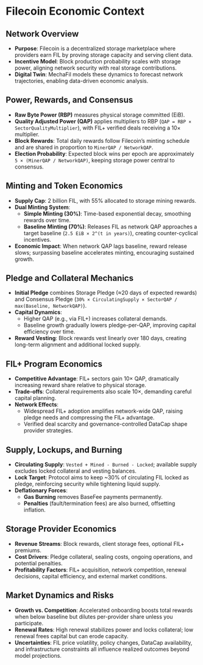 # Filecoin Economic Context

## Network Overview
- **Purpose**: Filecoin is a decentralized storage marketplace where providers earn FIL by proving storage capacity and serving client data.
- **Incentive Model**: Block production probability scales with storage power, aligning network security with real storage contributions.
- **Digital Twin**: MechaFil models these dynamics to forecast network trajectories, enabling data-driven economic analysis.

## Power, Rewards, and Consensus
- **Raw Byte Power (RBP)** measures physical storage committed (EiB).
- **Quality Adjusted Power (QAP)** applies multipliers to RBP (`QAP = RBP × SectorQualityMultiplier`), with FIL+ verified deals receiving a 10× multiplier.
- **Block Rewards**: Total daily rewards follow Filecoin’s minting schedule and are shared in proportion to `MinerQAP / NetworkQAP`.
- **Election Probability**: Expected block wins per epoch are approximately `5 × (MinerQAP / NetworkQAP)`, keeping storage power central to consensus.

## Minting and Token Economics
- **Supply Cap**: 2 billion FIL, with 55% allocated to storage mining rewards.
- **Dual Minting System**:
  - **Simple Minting (30%)**: Time-based exponential decay, smoothing rewards over time.
  - **Baseline Minting (70%)**: Releases FIL as network QAP approaches a target baseline (`2.5 EiB × 2^(t in years)`), creating counter-cyclical incentives.
- **Economic Impact**: When network QAP lags baseline, reward release slows; surpassing baseline accelerates minting, encouraging sustained growth.

## Pledge and Collateral Mechanics
- **Initial Pledge** combines Storage Pledge (≈20 days of expected rewards) and Consensus Pledge (`30% × CirculatingSupply × SectorQAP / max(Baseline, NetworkQAP)`).
- **Capital Dynamics**:
  - Higher QAP (e.g., via FIL+) increases collateral demands.
  - Baseline growth gradually lowers pledge-per-QAP, improving capital efficiency over time.
- **Reward Vesting**: Block rewards vest linearly over 180 days, creating long-term alignment and additional locked supply.

## FIL+ Program Economics
- **Competitive Advantage**: FIL+ sectors gain 10× QAP, dramatically increasing reward share relative to physical storage.
- **Trade-offs**: Collateral requirements also scale 10×, demanding careful capital planning.
- **Network Effects**:
  - Widespread FIL+ adoption amplifies network-wide QAP, raising pledge needs and compressing the FIL+ advantage.
  - Verified deal scarcity and governance-controlled DataCap shape provider strategies.

## Supply, Lockups, and Burning
- **Circulating Supply**: `Vested + Mined - Burned - Locked`; available supply excludes locked collateral and vesting balances.
- **Lock Target**: Protocol aims to keep ~30% of circulating FIL locked as pledge, reinforcing security while tightening liquid supply.
- **Deflationary Forces**:
  - **Gas Burning** removes BaseFee payments permanently.
  - **Penalties** (fault/termination fees) are also burned, offsetting inflation.

## Storage Provider Economics
- **Revenue Streams**: Block rewards, client storage fees, optional FIL+ premiums.
- **Cost Drivers**: Pledge collateral, sealing costs, ongoing operations, and potential penalties.
- **Profitability Factors**: FIL+ acquisition, network competition, renewal decisions, capital efficiency, and external market conditions.

## Market Dynamics and Risks
- **Growth vs. Competition**: Accelerated onboarding boosts total rewards when below baseline but dilutes per-provider share unless you participate.
- **Renewal Rates**: High renewal stabilizes power and locks collateral; low renewal frees capital but can erode capacity.
- **Uncertainties**: FIL price volatility, policy changes, DataCap availability, and infrastructure constraints all influence realized outcomes beyond model projections.
